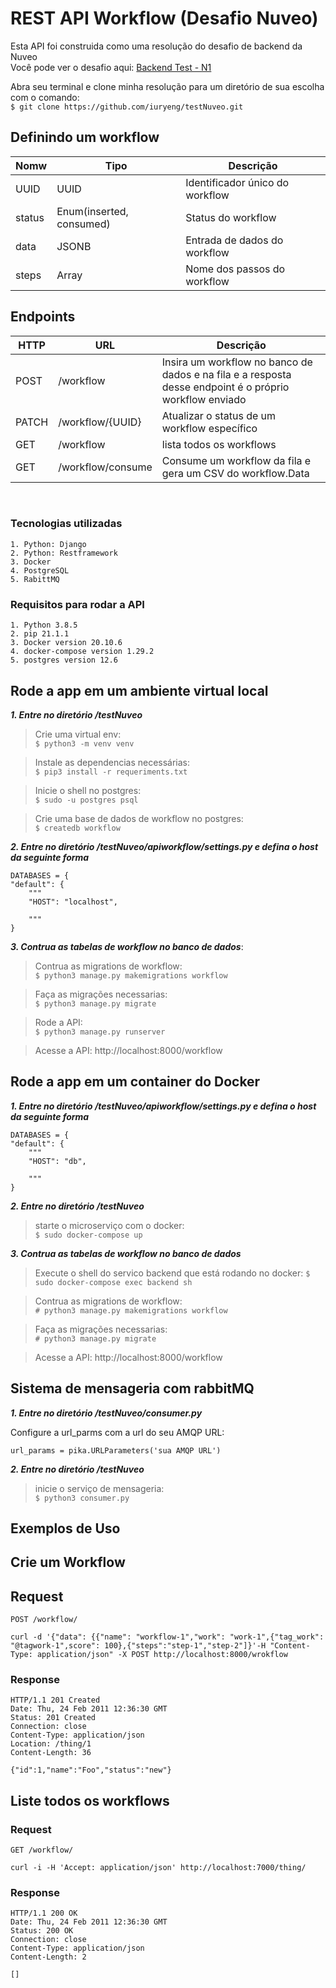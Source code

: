 #  REST API Workflow (Desafio Nuveo)

Esta API foi construida como uma resolução do desafio de backend da Nuveo <br />
Você pode ver o desafio aqui: [Backend Test - N1](https://github.com/iuryeng/testNuveo/blob/main/Desafio%20N1%20-%20Integra%C3%A7%C3%A3o.pdf)<br />

Abra seu terminal e clone minha resolução para um diretório de sua escolha com o comando: <br /> 
`$ git clone https://github.com/iuryeng/testNuveo.git`


                  
## Definindo um workflow

|Nomw|Tipo|Descrição|
|-|-|-|
|UUID|UUID|Identificador único do workflow|
|status|Enum(inserted, consumed)|Status do workflow|
|data|JSONB|Entrada de dados do workflow|
|steps|Array|Nome dos passos do workflow|

## Endpoints

|HTTP|URL|Descrição|
|-|-|-|
|POST|/workflow|Insira um workflow no banco de dados e na fila e a resposta desse endpoint é o próprio workflow enviado|
|PATCH|/workflow/{UUID}|Atualizar o status de um workflow específico|
|GET|/workflow|lista todos os workflows|
|GET|/workflow/consume|Consume um workflow da fila e gera um CSV do workflow.Data|

<br />

###  Tecnologias utilizadas
    1. Python: Django
    2. Python: Restframework
    3. Docker
    4. PostgreSQL
    5. RabittMQ



### Requisitos para rodar a API
    
    1. Python 3.8.5
    2. pip 21.1.1 
    3. Docker version 20.10.6
    4. docker-compose version 1.29.2
    5. postgres version 12.6
    



## Rode a app em um ambiente virtual local
 
___1. Entre no diretório /testNuveo___
  
>Crie uma virtual env: <br />`$ python3 -m venv venv`
        
>Instale as dependencias necessárias:<br /> `$ pip3 install -r requeriments.txt`

>Inicie o shell no postgres:<br /> `$ sudo -u postgres psql`
        
>Crie uma base de dados de workflow no postgres:<br />`$ createdb workflow`    


    
___2. Entre no diretório /testNuveo/apiworkflow/settings.py e defina o host da seguinte forma___ <br /> 
    
    DATABASES = {
    "default": {
        """
        "HOST": "localhost",
        
        """
    }
     
___3. Contrua as tabelas de workflow no banco de dados___:

>Contrua as migrations de workflow:<br /> 
`$ python3 manage.py makemigrations workflow`

>Faça as migrações necessarias: <br /> 
`$ python3 manage.py migrate`
    
>Rode a API:<br /> 
`$ python3 manage.py runserver`
    
>Acesse a API: http://localhost:8000/workflow      
                 
## Rode a app em um container do Docker

    
___1. Entre no diretório /testNuveo/apiworkflow/settings.py e defina o host da seguinte forma___ <br /> 
    
    DATABASES = {
    "default": {
        """
        "HOST": "db",
        
        """
    }
    
___2. Entre no diretório /testNuveo___

>starte o microserviço com o docker: <br /> 
 `$ sudo docker-compose up`


___3. Contrua as tabelas de workflow no banco de dados___

>Execute o shell do servico backend que está rodando no docker:
`$ sudo docker-compose exec backend sh`

>Contrua as migrations de workflow:<br /> 
`# python3 manage.py makemigrations workflow`

>Faça as migrações necessarias: <br /> 
`# python3 manage.py migrate`
    
>Acesse a API: http://localhost:8000/workflow

## Sistema de mensageria com rabbitMQ

___1. Entre no diretório /testNuveo/consumer.py___

Configure a url_parms com a url do seu AMQP URL: <br /> 
    
    url_params = pika.URLParameters('sua AMQP URL')

___2. Entre no diretório /testNuveo___

>inicie o serviço de mensageria:<br />
`$ python3 consumer.py`

   
## Exemplos de Uso


## Crie um Workflow

## Request

`POST /workflow/`

    curl -d '{"data": {{"name": "workflow-1","work": "work-1",{"tag_work": "@tagwork-1",score": 100},{"steps":"step-1","step-2"]}'-H "Content-Type: application/json" -X POST http://localhost:8000/wrokflow

### Response

    HTTP/1.1 201 Created
    Date: Thu, 24 Feb 2011 12:36:30 GMT
    Status: 201 Created
    Connection: close
    Content-Type: application/json
    Location: /thing/1
    Content-Length: 36

    {"id":1,"name":"Foo","status":"new"}

## Liste todos os workflows

### Request

`GET /workflow/`

    curl -i -H 'Accept: application/json' http://localhost:7000/thing/

### Response

    HTTP/1.1 200 OK
    Date: Thu, 24 Feb 2011 12:36:30 GMT
    Status: 200 OK
    Connection: close
    Content-Type: application/json
    Content-Length: 2

    []
